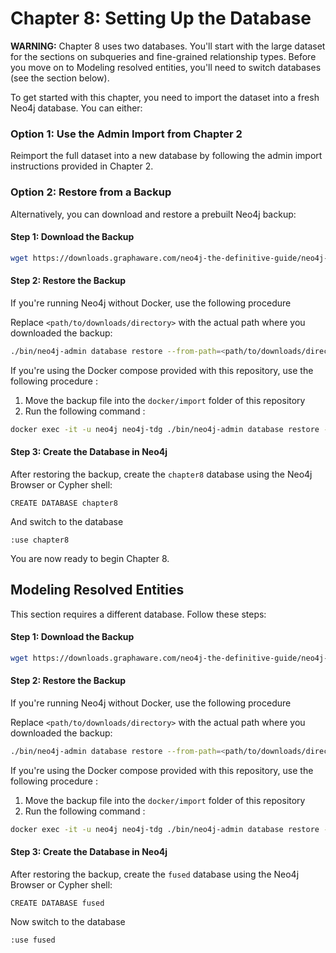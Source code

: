 # Chapter 8: Setting Up the Database

**WARNING:** Chapter 8 uses two databases. 
You'll start with the large dataset for the sections on subqueries and fine-grained relationship types. 
Before you move on to Modeling resolved entities, you'll need to switch databases (see the section below).

To get started with this chapter, you need to import the dataset into a fresh Neo4j database. You can either:

### Option 1: Use the Admin Import from Chapter 2
Reimport the full dataset into a new database by following the admin import instructions provided in Chapter 2.

### Option 2: Restore from a Backup
Alternatively, you can download and restore a prebuilt Neo4j backup:

#### Step 1: Download the Backup
```bash
wget https://downloads.graphaware.com/neo4j-the-definitive-guide/neo4j-tdg-backup-20250523.backup
```

#### Step 2: Restore the Backup

If you're running Neo4j without Docker, use the following procedure

Replace `<path/to/downloads/directory>` with the actual path where you downloaded the backup:
```bash
./bin/neo4j-admin database restore --from-path=<path/to/downloads/directory>/neo4j-tdg-backup-20250523.backup chapter8
```

If you're using the Docker compose provided with this repository, use the following procedure : 

1. Move the backup file into the `docker/import` folder of this repository
2. Run the following command : 

```bash
docker exec -it -u neo4j neo4j-tdg ./bin/neo4j-admin database restore --from-path=/import/neo4j-tdg-backup-20250523.backup chapter8
```

#### Step 3: Create the Database in Neo4j
After restoring the backup, create the `chapter8` database using the Neo4j Browser or Cypher shell:
```cypher
CREATE DATABASE chapter8
```
And switch to the database

```cypher
:use chapter8
```

You are now ready to begin Chapter 8.

## Modeling Resolved Entities

This section requires a different database. Follow these steps:

#### Step 1: Download the Backup
```bash
wget https://downloads.graphaware.com/neo4j-the-definitive-guide/neo4j-tdg-backup-20250523.backup
```

#### Step 2: Restore the Backup

If you're running Neo4j without Docker, use the following procedure

Replace `<path/to/downloads/directory>` with the actual path where you downloaded the backup:
```bash
./bin/neo4j-admin database restore --from-path=<path/to/downloads/directory>/neo4j-tdg-backup-20250523.backup fused
```

If you're using the Docker compose provided with this repository, use the following procedure :

1. Move the backup file into the `docker/import` folder of this repository
2. Run the following command :

```bash
docker exec -it -u neo4j neo4j-tdg ./bin/neo4j-admin database restore --from-path=/import/neo4j-tdg-backup-20250523.backup fused
```

#### Step 3: Create the Database in Neo4j
After restoring the backup, create the `fused` database using the Neo4j Browser or Cypher shell:
```cypher
CREATE DATABASE fused
```

Now switch to the database

```cypher
:use fused
```


